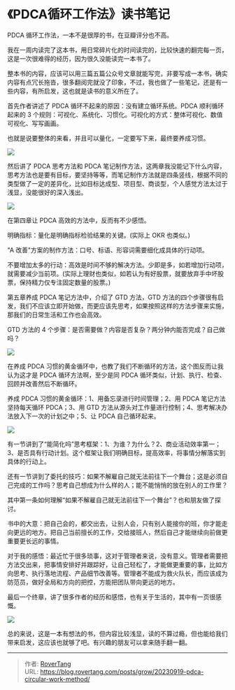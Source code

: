 # 《PDCA循环工作法》读书笔记

PDCA 循环工作法，一本不是很厚的书，在豆瓣评分也不高。

我在一周内读完了这本书，用日常碎片化的时间读完的，比较快速的翻完每一页，这是一次很难得的经历，因为很久没能读完一本书了。

整本书的内容，应该可以用三篇五篇公众号文章就能写完，非要写成一本书，确实内容有点冗长拖沓，很多翻阅完就没了印象，不过，我也做了一些笔记，还是有一些内容，有所启发，这也就是读书的意义所在了。

首先作者讲述了 PDCA 循环不起来的原因：没有建立循环系统。PDCA 顺利循环起来的 3 个规则：可视化、系统化、习惯化。可视化的方式：整体可视化、数值可视化、写写画画。

也就是说要整体的来看，并且可以量化，一定要写下来，最终要养成习惯。

![](static/LZq6b74nVoyFOLxJkw2c5d1Lnvc.png)

然后讲了 PDCA 思考方法和 PDCA 笔记制作方法，这两章我没能记下什么内容，思考方法也是要有目标，要坚持等等，而笔记制作方法就是四条竖线，根据不同的类型做了一定的差异化，比如目标达成型、项目型、商谈型，个人感觉方法太过于浅显，没能很好的深入浅出。

![](static/BcBRbWUMpoWNFlxhqATcGkCXnle.png)

在第四章让 PDCA 高效的方法中，反而有不少感悟。

明确指标：量化是明确指标检验结果的关键。(实际上 OKR 也类似。)

&#34;A 改善&#34;方案的制作方法：口号、标语、形容词需要细化成具体的行动项。

不要增加太多的行动：高效是时间不够的解决方法。少即是多，如若增加行动项，就需要减少当前项。(实际上理财也类似，如若认为有好股票，就要放弃手中坏股票，保持精力仅专注固定数量的股票。)

第五章养成 PDCA 笔记方法中，介绍了 GTD 方法，GTD 方法的四个步骤很有启发，我们不应该立即开始做，而更应该先思考，如果按照这样的方法步骤来实施，那我们的日常生活和工作也会高效。

GTD 方法的 4 个步骤：是否需要做？内容是否复杂？两分钟内能否完成？自己做吗？

![](static/THX7by83QoarSBxjvNNcz3EXnxc.png)

在养成 PDCA 习惯的黄金循环中，也教了我们不断循环的方法，这个图反而让我认为这才是 PDCA 循环方法啊，至少是同 PDCA 循环类似，计划、执行、检查、回顾并改善然后不断循环。

养成 PDCA 习惯的黄金循环：1、用备忘录进行时间管理；2、用 PDCA 笔记方法坚持每天循环 PDCA；3、用 GTD 方法从源头对工作量进行控制；4、思考解决办法放入下一次的计划之中；5、让 PDCA 自己循环起来。

![](static/NkhLbM4lmoN3QexpF0GcDLGTnAh.png)

有一节讲到了“能简化吗”思考框架：1、为谁？为什么？2、商业活动效率第一；3、是否具有行动计划。这个框架让我们明确目标，提高效率，将事情分解落实到具体的行动上。

还有一节讲到了委托的技巧：如果不解雇自己就无法前往下一个舞台；这是必须自己完成的工作吗？思考自己想成为什么样的人；能不能悄悄的放在别人的工作里？

其中第一条如何理解“如果不解雇自己就无法前往下一个舞台”？也和朋友做了探讨。

书中的大意：把自己会的，都交出去，让别人会，只有别人能接你的班，你才能走向更远的地方。把自己当前擅长的工作，交给接班人，然后自己才能继续向前做更重要更长远的事情。

对于我的感悟：最近忙于很多琐事，这对于管理者来说，没有意义。管理者需要把方法交出来，把事情安排好并跟踪好，让自己轻松了，才能做更重要的事，比如方向思考、执行落地流程、产品细节改善等。管理者不能成为救火队长，而应该成为防范员，做好全局和方向的把控，方能把团队带向更远的地方。

最后一个终章，讲了很多作者的经历和感悟，也有关于生活的，其中有一页很感慨。

![](static/G5hHbaVQgotL4vx0FEwc5mOanFd.png)

总的来说，这是一本有想法的书，但内容比较浅显，读的不算过瘾，但也能给我们带来启发，这应该也就够了吧。有兴趣的朋友可以拿来随手翻一翻。


---

> 作者: [RoverTang](https://rovertang.com)  
> URL: https://blog.rovertang.com/posts/grow/20230919-pdca-circular-work-method/  

